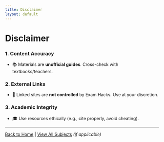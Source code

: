 ```yaml
---
title: Disclaimer  
layout: default  
---
```


# Disclaimer  

### 1. Content Accuracy  
- 📚 Materials are **unofficial guides**. Cross-check with textbooks/teachers.  

### 2. External Links  
- 🔗 Linked sites are **not controlled** by Exam Hacks. Use at your discretion.  

### 3. Academic Integrity  
- 🎓 Use resources ethically (e.g., cite properly, avoid cheating).  

---  
[Back to Home](/) | [View All Subjects](/subjects) *(if applicable)*  
